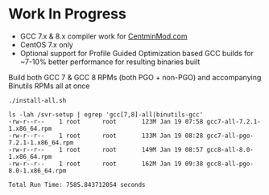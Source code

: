 Work In Progress
===

* GCC 7.x & 8.x compiler work for [CentminMod.com](https://community.centminmod.com/threads/13726/)
* CentOS 7.x only
* Optional support for Profile Guided Optimization based GCC builds for ~7-10% better performance for resulting binaries built

Build both GCC 7 & GCC 8 RPMs (both PGO + non-PGO) and accompanying Binutils RPMs all at once

```
./install-all.sh

ls -lah /svr-setup | egrep 'gcc[7,8]-all|binutils-gcc'
-rw-r--r--    1 root      root       123M Jan 19 07:58 gcc7-all-7.2.1-1.x86_64.rpm
-rw-r--r--    1 root      root       133M Jan 19 08:28 gcc7-all-pgo-7.2.1-1.x86_64.rpm
-rw-r--r--    1 root      root       149M Jan 19 08:57 gcc8-all-8.0-1.x86_64.rpm
-rw-r--r--    1 root      root       162M Jan 19 09:38 gcc8-all-pgo-8.0-1.x86_64.rpm

Total Run Time: 7585.843712054 seconds
```